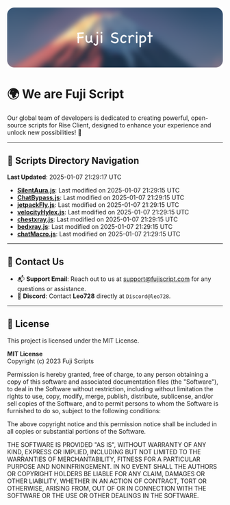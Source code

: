 ![Banner](.github/b.webp)

# 🌍 **We are Fuji Script**

Our global team of developers is dedicated to creating powerful, open-source scripts for Rise Client, designed to enhance your experience and unlock new possibilities! 🌟

---
<!-- SCRIPTS_NAVIGATION_START -->
## 📂 **Scripts Directory Navigation**

**Last Updated**: 2025-01-07 21:29:17 UTC

- **[SilentAura.js](scripts/SilentAura.js)**: Last modified on 2025-01-07 21:29:15 UTC
- **[ChatBypass.js](scripts/ChatBypass.js)**: Last modified on 2025-01-07 21:29:15 UTC
- **[jetpackFly.js](scripts/jetpackFly.js)**: Last modified on 2025-01-07 21:29:15 UTC
- **[velocityHylex.js](scripts/velocityHylex.js)**: Last modified on 2025-01-07 21:29:15 UTC
- **[chestxray.js](scripts/chestxray.js)**: Last modified on 2025-01-07 21:29:15 UTC
- **[bedxray.js](scripts/bedxray.js)**: Last modified on 2025-01-07 21:29:15 UTC
- **[chatMacro.js](scripts/chatMacro.js)**: Last modified on 2025-01-07 21:29:15 UTC

<!-- SCRIPTS_NAVIGATION_END -->

---

## 💬 **Contact Us**  
- 📬 **Support Email**: Reach out to us at [support@fujiscript.com](mailto:support@fujiscript.com) for any questions or assistance.  
- 💬 **Discord**: Contact **Leo728** directly at `Discord@leo728`.

---

## 📜 **License**

This project is licensed under the MIT License.  

**MIT License**  
Copyright (c) 2023 Fuji Scripts  

Permission is hereby granted, free of charge, to any person obtaining a copy of this software and associated documentation files (the "Software"), to deal in the Software without restriction, including without limitation the rights to use, copy, modify, merge, publish, distribute, sublicense, and/or sell copies of the Software, and to permit persons to whom the Software is furnished to do so, subject to the following conditions:  

The above copyright notice and this permission notice shall be included in all copies or substantial portions of the Software.  

THE SOFTWARE IS PROVIDED "AS IS", WITHOUT WARRANTY OF ANY KIND, EXPRESS OR IMPLIED, INCLUDING BUT NOT LIMITED TO THE WARRANTIES OF MERCHANTABILITY, FITNESS FOR A PARTICULAR PURPOSE AND NONINFRINGEMENT. IN NO EVENT SHALL THE AUTHORS OR COPYRIGHT HOLDERS BE LIABLE FOR ANY CLAIM, DAMAGES OR OTHER LIABILITY, WHETHER IN AN ACTION OF CONTRACT, TORT OR OTHERWISE, ARISING FROM, OUT OF OR IN CONNECTION WITH THE SOFTWARE OR THE USE OR OTHER DEALINGS IN THE SOFTWARE.  

